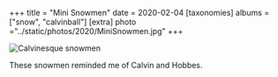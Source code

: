 +++
title = "Mini Snowmen"
date = 2020-02-04
[taxonomies]
albums = ["snow", "calvinball"]
[extra]
photo ="../static/photos/2020/MiniSnowmen.jpg"
+++

![Calvinesque snowmen](/photos/2020/MiniSnowmen.jpg "Abandon hope all ye who melt here")

These snowmen reminded me of Calvin and Hobbes.
